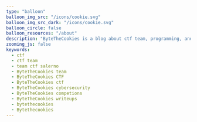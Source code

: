 ```yaml
---
type: "balloon"
balloon_img_src: "/icons/cookie.svg"
balloon_img_src_dark: "/icons/cookie.svg"
balloon_circle: false
balloon_resources: "/about"
description: "ByteTheCookies is a blog about ctf team, programming, and other tech-related topics."
zooming_js: false
keywords:
  - ctf
  - ctf team
  - team ctf salerno
  - ByteTheCookies team
  - ByteTheCookies CTF
  - ByteTheCookies ctf
  - ByteTheCookies cybersecurity
  - ByteTheCookies competions
  - ByteTheCookies writeups
  - bytethecookies
  - Bytethecookies
---
```

